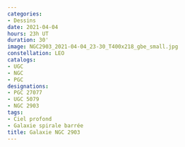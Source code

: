 ```yaml
---
categories:
- Dessins
date: 2021-04-04
hours: 23h UT
duration: 30'
image: NGC2903_2021-04-04_23-30_T400x218_gbe_small.jpg
constellation: LEO
catalogs:
- UGC
- NGC
- PGC
designations:
- PGC 27077
- UGC 5079 
- NGC 2903
tags:
- Ciel profond
- Galaxie spirale barrée
title: Galaxie NGC 2903
---
```

